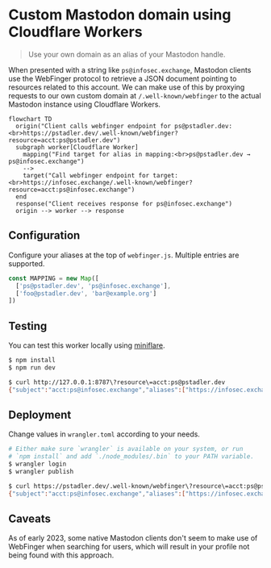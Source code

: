 # Custom Mastodon domain using Cloudflare Workers

> Use your own domain as an alias of your Mastodon handle.

When presented with a string like `ps@infosec.exchange`, Mastodon clients use the WebFinger protocol to retrieve a JSON document pointing to resources related to this account.
We can make use of this by proxying requests to our own custom domain at `/.well-known/webfinger` to the actual Mastodon instance using Cloudflare Workers.

```mermaid
flowchart TD
  origin("Client calls webfinger endpoint for ps@pstadler.dev:<br>https://pstadler.dev/.well-known/webfinger?resource=acct:ps@pstadler.dev")
  subgraph worker[Cloudflare Worker]
    mapping("Find target for alias in mapping:<br>ps@pstadler.dev → ps@infosec.exchange")
    -->
    target("Call webfinger endpoint for target:<br>https://infosec.exchange/.well-known/webfinger?resource=acct:ps@infosec.exchange")
  end
  response("Client receives response for ps@infosec.exchange")
  origin --> worker --> response
```

## Configuration

Configure your aliases at the top of `webfinger.js`. Multiple entries are supported.

```js
const MAPPING = new Map([
  ['ps@pstadler.dev', 'ps@infosec.exchange'],
  ['foo@pstadler.dev', 'bar@example.org']
])
```

## Testing

You can test this worker locally using [miniflare](https://miniflare.dev/).

```sh
$ npm install
$ npm run dev

$ curl http://127.0.0.1:8787\?resource\=acct:ps@pstadler.dev
{"subject":"acct:ps@infosec.exchange","aliases":["https://infosec.exchange/@ps","https://infosec.exchange/users/ps"],"links":[{"rel":"http://webfinger.net/rel/profile-page","type":"text/html","href":"https://infosec.exchange/@ps"},{"rel":"self","type":"application/activity+json","href":"https://infosec.exchange/users/ps"},{"rel":"http://ostatus.org/schema/1.0/subscribe","template":"https://infosec.exchange/authorize_interaction?uri={uri}"}]}
```

## Deployment

Change values in `wrangler.toml` according to your needs.

```sh
# Either make sure `wrangler` is available on your system, or run
# `npm install` and add `./node_modules/.bin` to your PATH variable.
$ wrangler login
$ wrangler publish

$ curl https://pstadler.dev/.well-known/webfinger\?resource\=acct:ps@pstadler.dev
{"subject":"acct:ps@infosec.exchange","aliases":["https://infosec.exchange/@ps","https://infosec.exchange/users/ps"],"links":[{"rel":"http://webfinger.net/rel/profile-page","type":"text/html","href":"https://infosec.exchange/@ps"},{"rel":"self","type":"application/activity+json","href":"https://infosec.exchange/users/ps"},{"rel":"http://ostatus.org/schema/1.0/subscribe","template":"https://infosec.exchange/authorize_interaction?uri={uri}"}]}
```

## Caveats

As of early 2023, some native Mastodon clients don't seem to make use of WebFinger when searching for users, which will result in your profile not being found with this approach.
